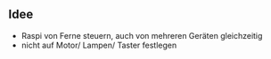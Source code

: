 ## Idee
- Raspi von Ferne steuern, auch von mehreren Geräten gleichzeitig
- nicht auf Motor/ Lampen/ Taster festlegen

